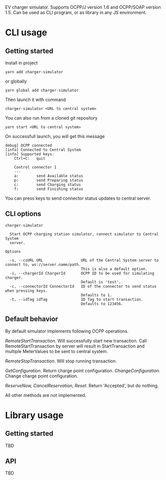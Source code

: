 EV charger simulator. Supports OCPP/J version 1.6 and OCPP/SOAP version 1.5. 
Can be used as CLI program, or as library in any JS environment.

# CLI usage

## Getting started

Install in project
```
yarn add charger-simulator
```

or globally
```
yarn global add charger-simulator
```

Then launch it with command
```
charger-simulator <URL to central system>
```

You can also run from a cloned git repository
```
yarn start <URL to central system>
```

On successfull launch, you will get this message

```
debug] OCPP connected
[info] Connected to Central System
[info] Supported keys:
    Ctrl+C:   quit

    Control connector 1
    ---
    a:        send Available status
    p:        send Preparing status
    c:        send Charging status
    f:        send Finishing status
```

You can press keys to send connector status updates to central server.

## CLI options
```
charger-simulator

  Start OCPP charging station simulator, connect simulator to Central System
  server.

Options

  -s, --csURL URL                 URL of the Central System server to connect to, ws://server.name/path.
                                  This is also a default option.
  -i, --chargerId ChargerId       OCPP ID to be used for simulating charger.
                                  Default is 'test'.
  -c, --connectorId ConnectorId   ID of the connector to send status when pressing keys.
                                  Defaults to 1.
  -t, --idTag idTag               ID Tag to start transaction.
                                  Defaults to 123456.
```

## Default behavior

By default simulator implements following OCPP operations.

*RemoteStartTransaction*. Will successfully start new transaction. Call RemoteStartTransaction by server
will result in StartTransaction and multiple MeterValues to be sent to central system.

*RemoteStopTransaction*. Will stop running transaction.

*GetConfiguration*. Return charge point configuration.
*ChangeConfiguration*. Change charge point configuration.

*ReserveNow, CancelReservation, Reset*. Return 'Accepted', but do nothing.

All other methods are not implemented.

# Library usage

## Getting started
TBD  

## API
TBD  

